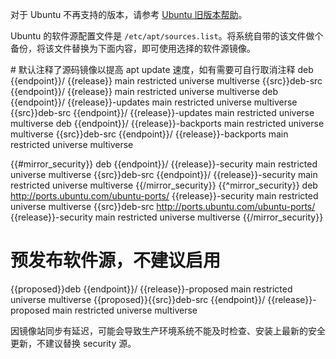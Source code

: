 对于 Ubuntu 不再支持的版本，请参考 [Ubuntu 旧版本帮助](../ubuntu-old-releases/)。

Ubuntu 的软件源配置文件是 `/etc/apt/sources.list`。将系统自带的该文件做个备份，将该文件替换为下面内容，即可使用选择的软件源镜像。

<tmpl z-input="release src proposed mirror_security" z-path="/etc/apt/sources.list">
# 默认注释了源码镜像以提高 apt update 速度，如有需要可自行取消注释
deb {{endpoint}}/ {{release}} main restricted universe multiverse
{{src}}deb-src {{endpoint}}/ {{release}} main restricted universe multiverse
deb {{endpoint}}/ {{release}}-updates main restricted universe multiverse
{{src}}deb-src {{endpoint}}/ {{release}}-updates main restricted universe multiverse
deb {{endpoint}}/ {{release}}-backports main restricted universe multiverse
{{src}}deb-src {{endpoint}}/ {{release}}-backports main restricted universe multiverse

{{#mirror_security}}
deb {{endpoint}}/ {{release}}-security main restricted universe multiverse
{{src}}deb-src {{endpoint}}/ {{release}}-security main restricted universe multiverse
{{/mirror_security}}
{{^mirror_security}}
deb http://ports.ubuntu.com/ubuntu-ports/ {{release}}-security main restricted universe multiverse
{{src}}deb-src http://ports.ubuntu.com/ubuntu-ports/ {{release}}-security main restricted universe multiverse
{{/mirror_security}}

# 预发布软件源，不建议启用
{{proposed}}deb {{endpoint}}/ {{release}}-proposed main restricted universe multiverse
{{proposed}}{{src}}deb-src {{endpoint}}/ {{release}}-proposed main restricted universe multiverse
</tmpl>

因镜像站同步有延迟，可能会导致生产环境系统不能及时检查、安装上最新的安全更新，不建议替换 security 源。
